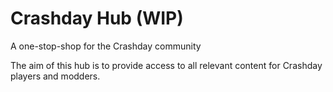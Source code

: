 # Crashday Hub (WIP)
A one-stop-shop for the Crashday community

The aim of this hub is to provide access to all relevant content for Crashday players and modders.
